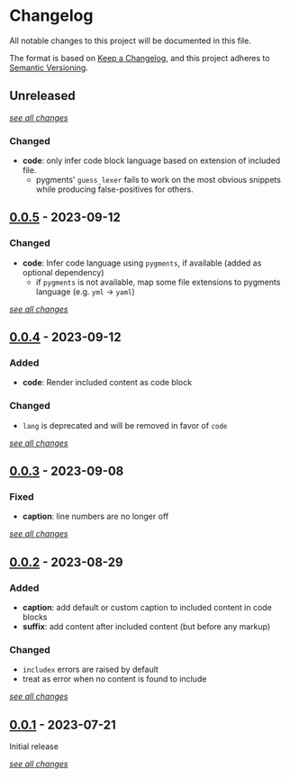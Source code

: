 # Changelog

All notable changes to this project will be documented in this file.

The format is based on [Keep a Changelog](https://keepachangelog.com/en/1.0.0/),
and this project adheres to [Semantic Versioning](https://semver.org/spec/v2.0.0.html).

## Unreleased

[*see all changes*](https://github.com/jannismain/mkdocs-macros-includex/compare/v0.0.5...HEAD)

### Changed

- **code**: only infer code block language based on extension of included file.
    - pygments' `guess_lexer` fails to work on the most obvious snippets while producing false-positives for others.

## [0.0.5] - 2023-09-12
[0.0.5]: https://github.com/jannismain/mkdocs-macros-includex/releases/tag/v0.0.5

### Changed

- **code**: Infer code language using `pygments`, if available (added as optional dependency)
    - if `pygments` is not available, map some file extensions to pygments language (e.g. `yml` -> `yaml`)

[*see all changes*](https://github.com/jannismain/mkdocs-macros-includex/compare/v0.0.4...v0.0.5)

## [0.0.4] - 2023-09-12
[0.0.4]: https://github.com/jannismain/mkdocs-macros-includex/releases/tag/v0.0.4

### Added

- **code**: Render included content as code block

### Changed

- `lang` is deprecated and will be removed in favor of `code`

[*see all changes*](https://github.com/jannismain/mkdocs-macros-includex/compare/v0.0.3...v0.0.4)

## [0.0.3] - 2023-09-08
[0.0.3]: https://github.com/jannismain/mkdocs-macros-includex/releases/tag/v0.0.3

### Fixed

- **caption**: line numbers are no longer off

[*see all changes*](https://github.com/jannismain/mkdocs-macros-includex/compare/v0.0.2...v0.0.3)

## [0.0.2] - 2023-08-29
[0.0.2]: https://github.com/jannismain/mkdocs-macros-includex/releases/tag/v0.0.2

### Added

- **caption**: add default or custom caption to included content in code blocks
- **suffix**: add content after included content (but before any markup)

### Changed

- `includex` errors are raised by default
- treat as error when no content is found to include

[*see all changes*](https://github.com/jannismain/mkdocs-macros-includex/compare/v0.0.1...v0.0.2)

## [0.0.1] - 2023-07-21
[0.0.1]: https://github.com/jannismain/mkdocs-macros-includex/releases/tag/v0.0.1

Initial release

[*see all changes*](https://github.com/jannismain/mkdocs-macros-includex/compare/f0c8a335f...v0.0.1)
